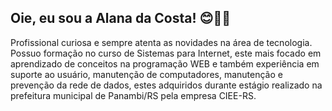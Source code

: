 ## Oie, eu sou a Alana da Costa! 😊🏳️‍⚧️

Profissional curiosa e sempre atenta as novidades na área de tecnologia. Possuo 
formação no curso de Sistemas para Internet, este mais focado em aprendizado de
conceitos na programação WEB e também experiência em suporte ao usuário, manutenção de
computadores, manutenção e prevenção da rede de dados, estes adquiridos durante estágio realizado
na prefeitura municipal de Panambi/RS pela empresa CIEE-RS.
